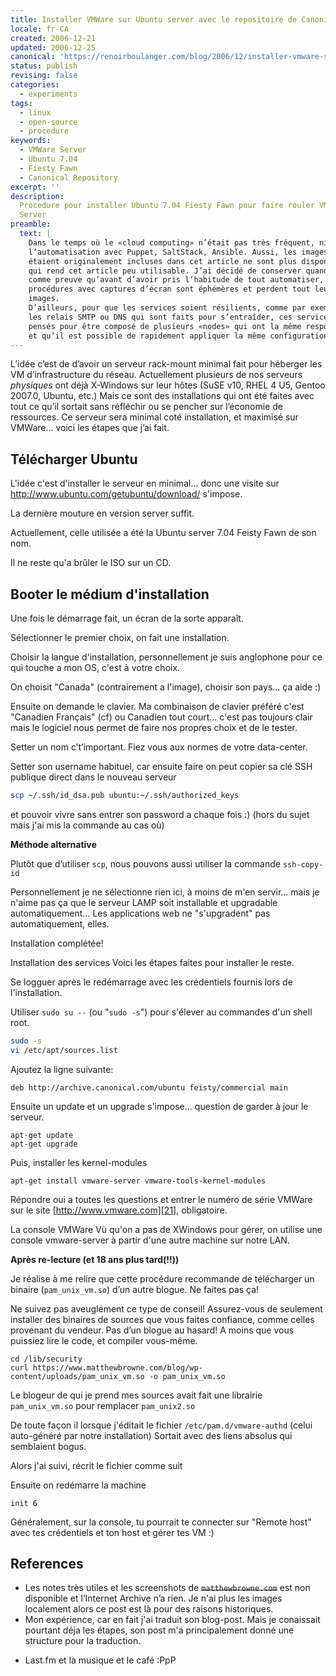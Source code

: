 ```yaml
---
title: Installer VMWare sur Ubuntu server avec le repositoire de Canonical
locale: fr-CA
created: 2006-12-21
updated: 2006-12-25
canonical: 'https://renoirboulanger.com/blog/2006/12/installer-vmware-sur-ubuntu-server-avec-le-repositoire-de-canonical/'
status: publish
revising: false
categories:
  - experiments
tags:
  - linux
  - open-source
  - procedure
keywords:
  - VMWare Server
  - Ubuntu 7.04
  - Fiesty Fawn
  - Canonical Repository
excerpt: ''
description:
  Procedure pour installer Ubuntu 7.04 Fiesty Fawn pour faire rouler VMWare
  Server
preamble:
  text: |
    Dans le temps où le «cloud computing» n’était pas très fréquent, ni
    l’automatisation avec Puppet, SaltStack, Ansible. Aussi, les images qui
    étaient originalement incluses dans cet article ne sont plus disponibles, ce
    qui rend cet article peu utilisable. J’ai décidé de conserver quand-même,
    comme preuve qu’avant d’avoir pris l’habitude de tout automatiser, les
    procédures avec captures d’écran sont éphémères et perdent tout leur sens sans
    images.
    D’ailleurs, pour que les services soient résilients, comme par exemple
    les relais SMTP ou DNS qui sont faits pour s’entraîder, ces services sont
    pensés pour être composé de plusieurs «nodes» qui ont la même responsabilité
    et qu’il est possible de rapidement appliquer la même configuration rapidement.
---
```


L’idée c’est de d’avoir un serveur rack-mount minimal fait pour héberger les VM
d’infrastructure du réseau. Actuellement plusieurs de nos serveurs _physiques_
ont déjà X-Windows sur leur hôtes (SuSE v10, RHEL 4 U5, Gentoo 2007.0, Ubuntu,
etc.) Mais ce sont des installations qui ont été faites avec tout ce qu’il
sortait sans réfléchir ou se pencher sur l’économie de ressources. Ce serveur
sera minimal coté installation, et maximisé sur VMWare... voici les étapes que
j’ai fait.

## Télécharger Ubuntu

L'idée c'est d'installer le serveur en minimal... donc une visite sur
http://www.ubuntu.com/getubuntu/download/ s'impose.

La dernière mouture en version server suffit.

Actuellement, celle utilisée a été la Ubuntu server 7.04 Feisty Fawn de son nom.

Il ne reste qu'a brûler le <abbr>ISO</abbr> sur un <abbr>CD</abbr>.

## Booter le médium d'installation

Une fois le démarrage fait, un écran de la sorte apparaît.

<app-image src="lost-image"></app-image>

Sélectionner le premier choix, on fait une installation.

<app-image src="lost-image"></app-image>

Choisir la langue d'installation, personnellement je suis anglophone pour ce qui
touche a mon OS, c'est à votre choix.

<app-image src="lost-image"></app-image>

On choisit "Canada" (contrairement a l'image), choisir son pays... ça aide :)

Ensuite on demande le clavier. Ma combinaison de clavier préféré c'est "Canadien
Français" (cf) ou Canadien tout court... c'est pas toujours clair mais le
logiciel nous permet de faire nos propres choix et de le tester.

<app-image src="lost-image"></app-image>

Setter un nom c’t’important. Fiez vous aux normes de votre data-center.

<app-image src="lost-image"></app-image>

Setter son username habituel, car ensuite faire on peut copier sa clé SSH
publique direct dans le nouveau serveur

```bash
scp ~/.ssh/id_dsa.pub ubuntu:~/.ssh/authorized_keys
```

et pouvoir vivre sans entrer son password a chaque fois :) (hors du sujet mais
j'ai mis la commande au cas où)

<rb-notice-box variant="info" class="my-5" data-date="2024-09-30">
  <strong slot="header">Méthode alternative</strong>

Plutôt que d’utiliser `scp`, nous pouvons aussi utiliser la commande
`ssh-copy-id`

</rb-notice-box>

<app-image src="lost-image"></app-image>

Personnellement je ne sélectionne rien ici, à moins de m'en servir... mais je
n'aime pas ça que le serveur LAMP soit installable et upgradable
automatiquement... Les applications web ne "s'upgradent" pas automatiquement,
elles.

<app-image src="lost-image"></app-image>

Installation complétée!

Installation des services Voici les étapes faites pour installer le reste.

Se logguer après le redémarrage avec les crédentiels fournis lors de
l'installation.

Utiliser `sudo su --` (ou "`sudo -s`") pour s'élever au commandes d'un shell
root.

```sh
sudo -s
vi /etc/apt/sources.list
```

<app-image src="lost-image"></app-image>

Ajoutez la ligne suivante:

```
deb http://archive.canonical.com/ubuntu feisty/commercial main
```

<app-image src="lost-image"></app-image>

Ensuite un update et un upgrade s'impose... question de garder à jour le
serveur.

```sh[root]
apt-get update
apt-get upgrade
```

<app-image src="lost-image"></app-image>

Puis, installer les kernel-modules

```bash[root]
apt-get install vmware-server vmware-tools-kernel-modules
```

Répondre oui a toutes les questions et entrer le numéro de série VMWare sur le
site [http://www.vmware.com][21], obligatoire.

<app-image src="lost-image"></app-image>

La console VMWare Vù qu'on a pas de XWindows pour gérer, on utilise une console
vmware-server à partir d'une autre machine sur notre LAN.

<!--#TODO-inline-edit-->

<rb-notice-box variant="error" class="my-5" data-date="2024-09-30">
  <strong slot="header">Après re-lecture (et 18 ans plus tard(!!))</strong>

Je réalise à me relire que cette procédure recommande de télécharger un binaire
(`pam_unix_vm.so`) d’un autre blogue. Ne faites pas ça!

Ne suivez pas aveuglément ce type de conseil! Assurez-vous de seulement
installer des binaires de sources que vous faites confiance, comme celles
provenant du vendeur. Pas d’un blogue au hasard! A moins que vous puissiez lire
le code, et compiler vous-même.

</rb-notice-box>

```bash{2}[root]
cd /lib/security
curl https://www.matthewbrowne.com/blog/wp-content/uploads/pam_unix_vm.so -o pam_unix_vm.so
```

<app-image src="lost-image"></app-image>

Le blogeur de qui je prend mes sources avait fait une librairie `pam_unix_vm.so`
pour remplacer `pam_unix2.so`

De toute façon il lorsque j'éditait le fichier `/etc/pam.d/vmware-authd` (celui
auto-généré par notre installation) Sortait avec des liens absolus qui
semblaient bogus.

Alors j'ai suivi, récrit le fichier comme suit

<app-image src="lost-image"></app-image>

Ensuite on redémarre la machine

```bash[root]
init 6
```

Généralement, sur la console, tu pourrait te connecter sur "Remote host" avec
tes crédentiels et ton host et gérer tes VM :)

## References

<!--#TODO-inline-edit-->

- Les notes très utiles et les screenshots de ~~`matthewbrowne.com`~~ est non
  disponible et l’Internet Archive n’a rien. Je n'ai plus les images localement
  alors ce post est là pour des raisons historiques.
- Mon expérience, car en fait j'ai traduit son blog-post. Mais je conaissait
  pourtant déja les étapes, son post m'a principalement donné une structure pour
  la traduction.

* Last.fm et la musique et le café :PpP

[21]: https://www.vmware.com/

<!--
https://web.archive.org/web/20060916043739/http://www.flock.com/
https://web.archive.org/web/20071109134548/http://www.flock.com/blogged-with-flock
-->
